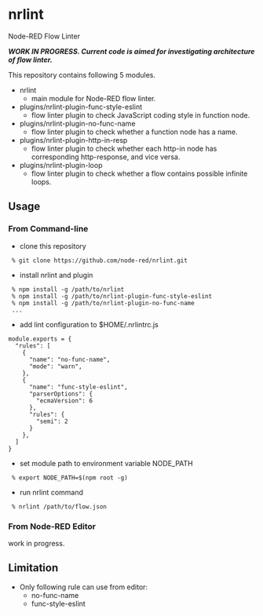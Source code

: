 # nrlint
Node-RED Flow Linter

_**WORK IN PROGRESS.  Current code is aimed for investigating architecture of flow linter.**_ 

This repository contains following 5 modules.

- nrlint
  - main module for Node-RED flow linter.
- plugins/nrlint-plugin-func-style-eslint
  - flow linter plugin to check JavaScript coding style in function node.
- plugins/nrlint-plugin-no-func-name
  - flow linter plugin to check whether a function node has a name.
- plugins/nrlint-plugin-http-in-resp
  - flow linter plugin to check whether each http-in node has corresponding http-response, and vice versa.
- plugins/nrlint-plugin-loop
  - flow linter plugin to check whether a flow contains possible infinite loops.

## Usage

### From Command-line
- clone this repository
```
 % git clone https://github.com/node-red/nrlint.git
```
- install nrlint and plugin
```
 % npm install -g /path/to/nrlint
 % npm install -g /path/to/nrlint-plugin-func-style-eslint
 % npm install -g /path/to/nrlint-plugin-no-func-name
 ...
```
- add lint configuration to $HOME/.nrlintrc.js
```
module.exports = {
  "rules": [
    {
      "name": "no-func-name",
      "mode": "warn",
    },
    {
      "name": "func-style-eslint",
      "parserOptions": {
        "ecmaVersion": 6
      },
      "rules": {
        "semi": 2
      }
    },
  ]
}
```
- set module path to environment variable NODE_PATH
```
 % export NODE_PATH=$(npm root -g)
```

- run nrlint command
```
 % nrlint /path/to/flow.json
```

### From Node-RED Editor

work in progress.
<!-- 
- clone this repository
```
 % git clone https://github.com/node-red/nrlint.git
```
- install nrlint and plugin
```
 % cd $HOME/.node-red
 % npm install /path/to/nrlint
 % npm install /path/to/nrlint-plugin-func-style-eslint
 % npm install /path/to/nrlint-plugin-no-func-name
```
- add lint configuration to $HOME/settings.js
```
...
    nrlint: {
        rules: {
            "no-func-name": "warn",
            "func-style-eslint": { semi: 2 }
        }
    }
...
```
- run Node-RED
```
 % npm start
```
...then, lint tab (marked with paw) will be appeared.
-->

## Limitation
- Only following rule can use from editor:
  - no-func-name
  - func-style-eslint
